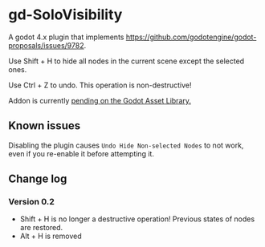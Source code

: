 # gd-SoloVisibility
A godot 4.x plugin that implements https://github.com/godotengine/godot-proposals/issues/9782.

Use Shift + H to hide all nodes in the current scene except the selected ones.

Use Ctrl + Z to undo. This operation is non-destructive!

Addon is currently [pending on the Godot Asset Library.](https://godotengine.org/asset-library/asset/edit/12163)

## Known issues
Disabling the plugin causes `Undo Hide Non-selected Nodes` to not work, even if you re-enable it before attempting it.

## Change log
### Version 0.2
- Shift + H is no longer a destructive operation! Previous states of nodes are restored.
- Alt + H is removed
